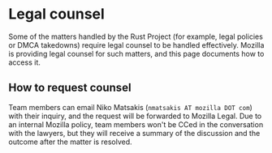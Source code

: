# Legal counsel

Some of the matters handled by the Rust Project (for example, legal policies or
DMCA takedowns) require legal counsel to be handled effectively. Mozilla is
providing legal counsel for such matters, and this page documents how to access
it.

## How to request counsel

Team members can email Niko Matsakis (`nmatsakis AT mozilla DOT com`) with
their inquiry, and the request will be forwarded to Mozilla Legal. Due to an
internal Mozilla policy, team members won't be CCed in the conversation with
the lawyers, but they will receive a summary of the discussion and the outcome
after the matter is resolved.
